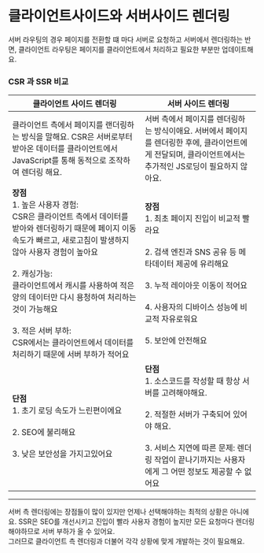 # 클라이언트사이드와 서버사이드 렌더링
서버 라우팅의 경우 페이지를 전환할 떄 마다 서버로 요청하고 서버에서 렌더링하는 반면, 클라이언트 라우팅은 페이지를 클라이언트에서 처리하고 필요한 부분만 업데이트해요.

### CSR 과 SSR 비교

| 클라이언트 사이드 렌더링 | 서버 사이드 렌더링 |
| --- | --- |
| 클라이언트 측에서 페이지를 랜더링하는 방식을 말해요. CSR은 서버로부터 받아온 데이터를 클라이언트에서 JavaScript를 통해 동적으로 조작하여 렌더링 해요. | 서버 측에서 페이지를 렌더링하는 방식이애요. 서버에서 페이지를 렌더링한 후에, 클라이언트에게 전달되며, 클라이언트에서는 추가적인 JS로딩이 필요하지 않아요. |
| **장점**<br>1. 높은 사용자 경험: <br>CSR은 클라이언트 측에서 데이터를 받아와 렌더링하기 때문에 페이지 이동 속도가 빠르고, 새로고침이 발생하지 않아 사용자 경험이 높아요<br><br>2. 캐싱가능:<br> 클라이언트에서 캐시를 사용하여 적은 양의 데이터만 다시 용청하여 처리하는 것이 가능해요<br><br>3. 적은 서버 부하:<br> CSR에서는 클라이언트에서 데이터를 처리하기 때문에 서버 부하가 적어요 | **장점**<br>1. 최초 페이지 진입이 비교적 빨라요<br><br>2. 검색 엔진과 SNS 공유 등 메타데이터 제공에 유리해요<br><br>3. 누적 레이아웃 이동이 적어요<br><br>4. 사용자의 디바이스 성능에 비교적 자유로워요<br><br>5. 보안에 안전해요 |
| **단점**<br>1. 초기 로딩 속도가 느린편이에요<br><br>2. SEO에 불리해요<br><br>3. 낮은 보안성을 가지고있어요 | **단점**<br>1. 소스코드를 작성할 때 항상 서버를 고려해야해요.<br><br>2. 적절한 서버가 구축되어 있어야 해요.<br><br>3. 서비스 지연에 따른 문제: 렌더링 작업이 끝나기까지는 사용자에게 그 어떤 정보도 제공할 수 없어요 |


--- 
서버 측 렌더링에는 장점들이 많이 있지만 언제나 선택해야하는 최적의 상황은 아니에요. SSR은 SEO를 개선시키고  진입이 빨라 사용자 경험이 높지만 모든 요청마다 렌더링해야하므로 서버 부하가 올 수 있어요. <br>
그러므로 클라이언트 측 렌더링과 더불어 각각 상황에 맞게 개발하는 것이 필요해요.